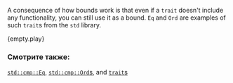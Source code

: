 A consequence of how bounds work is that even if a `trait` doesn't
include any functionality, you can still use it as a bound. `Eq` and
`Ord` are examples of such `trait`s from the `std` library.

{empty.play}

### Смотрите также:

[`std::cmp::Eq`][eq], [`std::cmp::Ord`s][ord], and [`trait`s][traits]

[eq]: http://doc.rust-lang.org/std/cmp/trait.Eq.html
[ord]: http://doc.rust-lang.org/std/cmp/trait.Ord.html
[traits]: ../../trait.html
